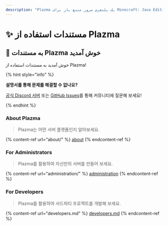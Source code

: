 ```yaml
---
description: "Plazma یک پلتفرم سرور منبع باز برای Minecraft: Java Edition است که بهینه‌سازی تجربی بر اساس کاغذ و قابلیت سفارشی سازی از چند مکانیزم بازی را اضافه کرده است."
---
```


# ✨ مستندات استفاده از Plazma

## 👋 به مستندات Plazma خوش آمدید

خوش آمدید به مستندات استفاده از Plazma!

{% hint style="info" %}

**설명서를 통해 문제를 해결할 수 없나요?**

[공식 Discord 서버](https://discord.gg/MmfC52K8A8) 또는 [GitHub Issues](https://github.com/PlazmaMC/PlazmaBukkit/issues)를 통해 커뮤니티에 질문해 보세요!

{% endhint %}

### About Plazma

> Plazma는 어떤 서버 플랫폼인지 알아보세요.

{% content-ref url="about/" %}
[about](about/)
{% endcontent-ref %}

### For Administrators

> Plazma를 활용하여 자신만의 서버를 만들어 보세요.

{% content-ref url="administration/" %}
[administration](administration/)
{% endcontent-ref %}

### For Developers

> Plazma를 활용하여 서드파티 프로젝트를 개발해 보세요.

{% content-ref url="developers.md" %}
[developers.md](developers.md)
{% endcontent-ref %}
